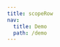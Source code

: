 ```yaml
---
title: scopeRow
nav:
  title: Demo
  path: /demo
---
```


<code src="../examples/scopeRow.tsx"></code>